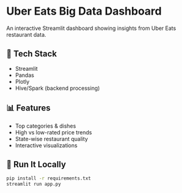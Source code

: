 # Uber Eats Big Data Dashboard

An interactive Streamlit dashboard showing insights from Uber Eats restaurant data.

## 🔧 Tech Stack
- Streamlit
- Pandas
- Plotly
- Hive/Spark (backend processing)

## 📊 Features
- Top categories & dishes
- High vs low-rated price trends
- State-wise restaurant quality
- Interactive visualizations

## 🚀 Run It Locally

```bash
pip install -r requirements.txt
streamlit run app.py

